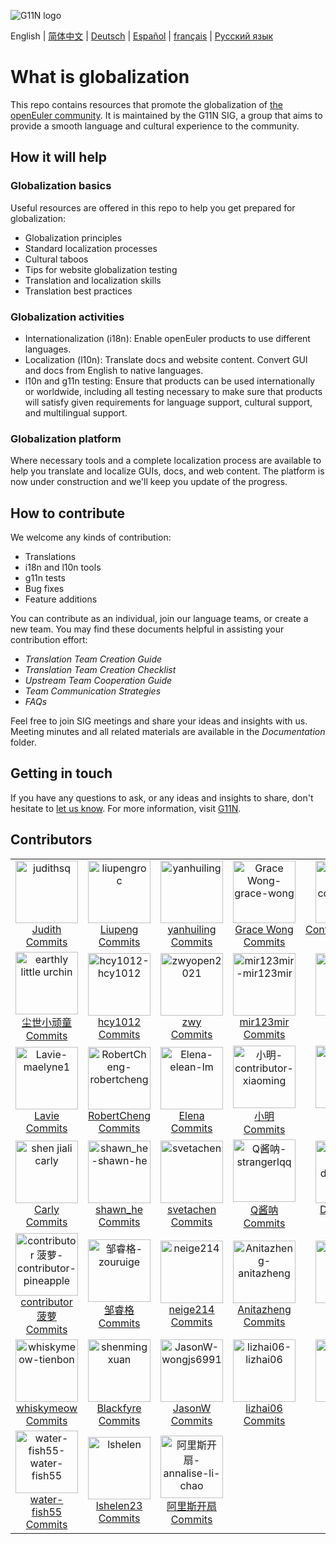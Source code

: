 ![G11N logo](images/G11N-logo.png)  

English \| [简体中文](./README-cn.md) \| [Deutsch](./README-de.md) \| [Español](./README-es.md) \| [français](./README-fr.md) \| [Русский язык](./README-ru.md)

# What is globalization
This repo contains resources that promote the globalization of [the openEuler community](https://openeuler.org/en/). It is maintained by the G11N SIG, a group that aims to provide a smooth language and cultural experience to the community.
## How it will help
### Globalization basics
Useful resources are offered in this repo to help you get prepared for globalization:
* Globalization principles
* Standard localization processes
* Cultural taboos
* Tips for website globalization testing
* Translation and localization skills
* Translation best practices
### Globalization activities
* Internationalization (i18n): Enable openEuler products to use different languages.
* Localization (l10n): Translate docs and website content. Convert GUI and docs from English to native languages.
* l10n and g11n testing: Ensure that products can be used internationally or worldwide, including all testing necessary to make sure that products will satisfy given requirements for language support, cultural support, and multilingual support.
### Globalization platform
Where necessary tools and a complete localization process are available to help you translate and localize GUIs, docs, and web content. The platform is now under construction and we'll keep you update of the progress.
## How to contribute
We welcome any kinds of contribution:
* Translations
* i18n and l10n tools
* g11n tests
* Bug fixes
* Feature additions

You can contribute as an individual, join our language teams, or create a new team. You may find these documents helpful in assisting your contribution effort:
* *Translation Team Creation Guide*
* *Translation Team Creation Checklist*
* *Upstream Team Cooperation Guide*
* *Team Communication Strategies*
* *FAQs*

Feel free to join SIG meetings and share your ideas and insights with us. Meeting minutes and all related materials are available in the *Documentation* folder.
## Getting in touch
If you have any questions to ask, or any ideas and insights to share, don't hesitate to [let us know](https://www.openeuler.org/en/sig/sig-detail/?name=G11N).
For more information, visit [G11N](https://gitee.com/openeuler/G11N).

## Contributors

<table>
    <tr>
        <td align="center" width="140" height="140"><div class="item user-list-item" data-username="judithsq"><a href="https://gitee.com/judithsq"><img  src="https://foruda.gitee.com/avatar/1677157698738317861/8985133_judithsq_1649904618.png" alt="judithsq" width="100" height="100"></a><div class="content"><div class="header"><a href="https://gitee.com/judithsq">Judith</a></div><span class="commit-btn"><a href="https://gitee.com/openeuler/globalization/commits/master?user=judithsq">Commits</a></span></div></div></td>
        <td align="center" width="140" height="140"><div class="item user-list-item" data-username="liupengroc"><a href="https://gitee.com/liupengroc"><img  src="https://foruda.gitee.com/avatar/1677174926189163020/9436005_liupengroc_1630046815.png" alt="liupengroc" width="100" height="100"></a><div class="content"><div class="header"><a href="https://gitee.com/liupengroc">Liupeng</a></div><span class="commit-btn"><a href="https://gitee.com/openeuler/globalization/commits/master?user=liupengroc">Commits</a></span></div></div></td>
        <td align="center" width="140" height="140"><div class="item user-list-item" data-username="yanhuiling"><a href="https://gitee.com/yanhuiling"><img  src="https://foruda.gitee.com/avatar/1677177691563374928/9507967_yanhuiling_1649834121.png" alt="yanhuiling" width="100" height="100"></a><div class="content"><div class="header"><a href="https://gitee.com/yanhuiling">yanhuiling</a></div><span class="commit-btn"><a href="https://gitee.com/openeuler/globalization/commits/master?user=yanhuiling">Commits</a></span></div></div></td>
        <td align="center" width="140" height="140"><div class="item user-list-item" data-username="grace-wong"><a href="https://gitee.com/grace-wong"><img  src="https://gitee.com/assets/no_portrait.png" alt="Grace Wong-grace-wong" width="100" height="100"></a><div class="content"><div class="header"><a href="https://gitee.com/grace-wong">Grace Wong</a></div><span class="commit-btn"><a href="https://gitee.com/openeuler/globalization/commits/master?user=grace-wong">Commits</a></span></div></div></td>
        <td align="center" width="140" height="140"><div class="item user-list-item" data-username="contributor-chen"><a href="https://gitee.com/contributor-chen"><img  src="https://gitee.com/assets/no_portrait.png" alt="Contributor_Chen-contributor-chen" width="100" height="100"></a><div class="content"><div class="header"><a href="https://gitee.com/contributor-chen">Contributor_Chen</a></div><span class="commit-btn"><a href="https://gitee.com/openeuler/globalization/commits/master?user=contributor-chen">Commits</a></span></div></div></td>
    </tr>
    <tr>
        <td align="center" width="140" height="140"><div class="item user-list-item" data-username="earthly-little-urchin"><a href="https://gitee.com/earthly-little-urchin"><img  src="https://foruda.gitee.com/avatar/1677186407868264464/9752000_earthly-little-urchin_1635834191.png" alt="earthly little urchin" width="100" height="100"></a><div class="content"><div class="header"><a href="https://gitee.com/earthly-little-urchin">尘世小顽童</a></div><span class="commit-btn"><a href="https://gitee.com/openeuler/globalization/commits/master?user=earthly-little-urchin">Commits</a></span></div></div></td>
        <td align="center" width="140" height="140"><div class="item user-list-item" data-username="hcy1012"><a href="https://gitee.com/hcy1012"><img  src="https://gitee.com/assets/no_portrait.png" alt="hcy1012-hcy1012" width="100" height="100"></a><div class="content"><div class="header"><a href="https://gitee.com/hcy1012">hcy1012</a></div><span class="commit-btn"><a href="https://gitee.com/openeuler/globalization/commits/master?user=hcy1012">Commits</a></span></div></div></td>
        <td align="center" width="140" height="140"><div class="item user-list-item" data-username="zwyopen2021"><a href="https://gitee.com/zwyopen2021"><img  src="https://foruda.gitee.com/avatar/1677180148597823804/9564266_zwyopen2021_1649812193.png" alt="zwyopen2021" width="100" height="100"></a><div class="content"><div class="header"><a href="https://gitee.com/zwyopen2021">zwy</a></div><span class="commit-btn"><a href="https://gitee.com/openeuler/globalization/commits/master?user=zwyopen2021">Commits</a></span></div></div></td>
        <td align="center" width="140" height="140"><div class="item user-list-item" data-username="mir123mir"><a href="https://gitee.com/mir123mir"><img  src="https://gitee.com/assets/no_portrait.png" alt="mir123mir-mir123mir" width="100" height="100"></a><div class="content"><div class="header"><a href="https://gitee.com/mir123mir">mir123mir</a></div><span class="commit-btn"><a href="https://gitee.com/openeuler/globalization/commits/master?user=mir123mir">Commits</a></span></div></div></td>
        <td align="center" width="140" height="140"><div class="item user-list-item" data-username="gomico"><a href="https://gitee.com/gomico"><img  src="https://foruda.gitee.com/avatar/1699583719616606498/9916558_gomico_1699583719.png" alt="gomico" width="100" height="100"></a><div class="content"><div class="header"><a href="https://gitee.com/gomico">gomico</a></div><span class="commit-btn"><a href="https://gitee.com/openeuler/globalization/commits/master?user=gomico">Commits</a></span></div></div></td>
    </tr>
    <tr>
        <td align="center" width="140" height="140"><div class="item user-list-item" data-username="maelyne1"><a href="https://gitee.com/maelyne1"><img  src="https://gitee.com/assets/no_portrait.png" alt="Lavie-maelyne1" width="100" height="100"></a><div class="content"><div class="header"><a href="https://gitee.com/maelyne1">Lavie</a></div><span class="commit-btn"><a href="https://gitee.com/openeuler/globalization/commits/master?user=maelyne1">Commits</a></span></div></div></td>
        <td align="center" width="140" height="140"><div class="item user-list-item" data-username="robertcheng"><a href="https://gitee.com/robertcheng"><img  src="https://gitee.com/assets/no_portrait.png" alt="RobertCheng-robertcheng" width="100" height="100"></a><div class="content"><div class="header"><a href="https://gitee.com/robertcheng">RobertCheng</a></div><span class="commit-btn"><a href="https://gitee.com/openeuler/globalization/commits/master?user=robertcheng">Commits</a></span></div></div></td>
        <td align="center" width="140" height="140"><div class="item user-list-item" data-username="elean-lm"><a href="https://gitee.com/elean-lm"><img  src="https://gitee.com/assets/no_portrait.png" alt="Elena-elean-lm" width="100" height="100"></a><div class="content"><div class="header"><a href="https://gitee.com/elean-lm">Elena</a></div><span class="commit-btn"><a href="https://gitee.com/openeuler/globalization/commits/master?user=elean-lm">Commits</a></span></div></div></td>
        <td align="center" width="140" height="140"><div class="item user-list-item" data-username="contributor-xiaoming"><a href="https://gitee.com/contributor-xiaoming"><img  src="https://gitee.com/assets/no_portrait.png" alt="小明-contributor-xiaoming" width="100" height="100"></a><div class="content"><div class="header"><a href="https://gitee.com/contributor-xiaoming">小明</a></div><span class="commit-btn"><a href="https://gitee.com/openeuler/globalization/commits/master?user=contributor-xiaoming">Commits</a></span></div></div></td>
        <td align="center" width="140" height="140"><div class="item user-list-item" data-username="mo-wan"><a href="https://gitee.com/mo-wan"><img  src="https://gitee.com/assets/no_portrait.png" alt="莫皖-mo-wan" width="100" height="100"></a><div class="content"><div class="header"><a href="https://gitee.com/mo-wan">莫皖</a></div><span class="commit-btn"><a href="https://gitee.com/openeuler/globalization/commits/master?user=mo-wan">Commits</a></span></div></div></td>
    </tr>
    <tr>
        <td align="center" width="140" height="140"><div class="item user-list-item" data-username="shen-jiali-carly"><a href="https://gitee.com/shen-jiali-carly"><img  src="https://foruda.gitee.com/avatar/1677189846163730260/9854027_shen-jiali-carly_1634027561.png" alt="shen jiali carly" width="100" height="100"></a><div class="content"><div class="header"><a href="https://gitee.com/shen-jiali-carly">Carly</a></div><span class="commit-btn"><a href="https://gitee.com/openeuler/globalization/commits/master?user=shen-jiali-carly">Commits</a></span></div></div></td>
        <td align="center" width="140" height="140"><div class="item user-list-item" data-username="shawn-he"><a href="https://gitee.com/shawn-he"><img  src="https://gitee.com/assets/no_portrait.png" alt="shawn_he-shawn-he" width="100" height="100"></a><div class="content"><div class="header"><a href="https://gitee.com/shawn-he">shawn_he</a></div><span class="commit-btn"><a href="https://gitee.com/openeuler/globalization/commits/master?user=shawn-he">Commits</a></span></div></div></td>
        <td align="center" width="140" height="140"><div class="item user-list-item" data-username="svetachen"><a href="https://gitee.com/svetachen"><img  src="https://foruda.gitee.com/avatar/1677192621294231871/9925468_svetachen_1635845571.png" alt="svetachen" width="100" height="100"></a><div class="content"><div class="header"><a href="https://gitee.com/svetachen">svetachen</a></div><span class="commit-btn"><a href="https://gitee.com/openeuler/globalization/commits/master?user=svetachen">Commits</a></span></div></div></td>
        <td align="center" width="140" height="140"><div class="item user-list-item" data-username="strangerlqq"><a href="https://gitee.com/strangerlqq"><img  src="https://gitee.com/assets/no_portrait.png" alt="Q酱呐-strangerlqq" width="100" height="100"></a><div class="content"><div class="header"><a href="https://gitee.com/strangerlqq">Q酱呐</a></div><span class="commit-btn"><a href="https://gitee.com/openeuler/globalization/commits/master?user=strangerlqq">Commits</a></span></div></div></td>
        <td align="center" width="140" height="140"><div class="item user-list-item" data-username="douber123"><a href="https://gitee.com/douber123"><img  src="https://gitee.com/assets/no_portrait.png" alt="Douber123-douber123" width="100" height="100"></a><div class="content"><div class="header"><a href="https://gitee.com/douber123">Douber123</a></div><span class="commit-btn"><a href="https://gitee.com/openeuler/globalization/commits/master?user=douber123">Commits</a></span></div></div></td>
    </tr>
    <tr>
        <td align="center" width="140" height="140"><div class="item user-list-item" data-username="contributor-pineapple"><a href="https://gitee.com/contributor-pineapple"><img  src="https://gitee.com/assets/no_portrait.png" alt="contributor 菠萝-contributor-pineapple" width="100" height="100"></a><div class="content"><div class="header"><a href="https://gitee.com/contributor-pineapple">contributor 菠萝</a></div><span class="commit-btn"><a href="https://gitee.com/openeuler/globalization/commits/master?user=contributor-pineapple">Commits</a></span></div></div></td>
        <td align="center" width="140" height="140"><div class="item user-list-item" data-username="zouruige"><a href="https://gitee.com/zouruige"><img  src="https://gitee.com/assets/no_portrait.png" alt="邹睿格-zouruige" width="100" height="100"></a><div class="content"><div class="header"><a href="https://gitee.com/zouruige">邹睿格</a></div><span class="commit-btn"><a href="https://gitee.com/openeuler/globalization/commits/master?user=zouruige">Commits</a></span></div></div></td>
        <td align="center" width="140" height="140"><div class="item user-list-item" data-username="neige214"><a href="https://gitee.com/neige214"><img  src="https://foruda.gitee.com/avatar/1677139229295838768/8496565_neige214_1608892145.png" alt="neige214" width="100" height="100"></a><div class="content"><div class="header"><a href="https://gitee.com/neige214">neige214</a></div><span class="commit-btn"><a href="https://gitee.com/openeuler/globalization/commits/master?user=neige214">Commits</a></span></div></div></td>
        <td align="center" width="140" height="140"><div class="item user-list-item" data-username="anitazheng"><a href="https://gitee.com/anitazheng"><img  src="https://gitee.com/assets/no_portrait.png" alt="Anitazheng-anitazheng" width="100" height="100"></a><div class="content"><div class="header"><a href="https://gitee.com/anitazheng">Anitazheng</a></div><span class="commit-btn"><a href="https://gitee.com/openeuler/globalization/commits/master?user=anitazheng">Commits</a></span></div></div></td>
        <td align="center" width="140" height="140"><div class="item user-list-item" data-username="yinwhe"><a href="https://gitee.com/yinwhe"><img  src="https://foruda.gitee.com/avatar/1677066445763198638/5738021_yinwhe_1638846990.png" alt="yinwhe" width="100" height="100"></a><div class="content"><div class="header"><a href="https://gitee.com/yinwhe">Yinwhe</a></div><span class="commit-btn"><a href="https://gitee.com/openeuler/globalization/commits/master?user=yinwhe">Commits</a></span></div></div></td>
    </tr>
    <tr>
        <td align="center" width="140" height="140"><div class="item user-list-item" data-username="tienbon"><a href="https://gitee.com/tienbon"><img  src="https://gitee.com/assets/no_portrait.png" alt="whiskymeow-tienbon" width="100" height="100"></a><div class="content"><div class="header"><a href="https://gitee.com/tienbon">whiskymeow</a></div><span class="commit-btn"><a href="https://gitee.com/openeuler/globalization/commits/master?user=tienbon">Commits</a></span></div></div></td>
        <td align="center" width="140" height="140"><div class="item user-list-item" data-username="shenmingxuan"><a href="https://gitee.com/shenmingxuan"><img  src="https://foruda.gitee.com/avatar/1677200572832288277/10164822_shenmingxuan_1639461556.png" alt="shenmingxuan" width="100" height="100"></a><div class="content"><div class="header"><a href="https://gitee.com/shenmingxuan">Blackfyre</a></div><span class="commit-btn"><a href="https://gitee.com/openeuler/globalization/commits/master?user=shenmingxuan">Commits</a></span></div></div></td>
        <td align="center" width="140" height="140"><div class="item user-list-item" data-username="wongjs6991"><a href="https://gitee.com/wongjs6991"><img  src="https://gitee.com/assets/no_portrait.png" alt="JasonW-wongjs6991" width="100" height="100"></a><div class="content"><div class="header"><a href="https://gitee.com/wongjs6991">JasonW</a></div><span class="commit-btn"><a href="https://gitee.com/openeuler/globalization/commits/master?user=wongjs6991">Commits</a></span></div></div></td>
        <td align="center" width="140" height="140"><div class="item user-list-item" data-username="lizhai06"><a href="https://gitee.com/lizhai06"><img  src="https://gitee.com/assets/no_portrait.png" alt="lizhai06-lizhai06" width="100" height="100"></a><div class="content"><div class="header"><a href="https://gitee.com/lizhai06">lizhai06</a></div><span class="commit-btn"><a href="https://gitee.com/openeuler/globalization/commits/master?user=lizhai06">Commits</a></span></div></div></td>
        <td align="center" width="140" height="140"><div class="item user-list-item" data-username="yalin7"><a href="https://gitee.com/yalin7"><img  src="https://gitee.com/assets/no_portrait.png" alt="yalin7-yalin7" width="100" height="100"></a><div class="content"><div class="header"><a href="https://gitee.com/yalin7">yalin7</a></div><span class="commit-btn"><a href="https://gitee.com/openeuler/globalization/commits/master?user=yalin7">Commits</a></span></div></div></td>
    </tr>
    <tr>
        <td align="center" width="140" height="140"><div class="item user-list-item" data-username="water-fish55"><a href="https://gitee.com/water-fish55"><img  src="https://gitee.com/assets/no_portrait.png" alt="water-fish55-water-fish55" width="100" height="100"></a><div class="content"><div class="header"><a href="https://gitee.com/water-fish55">water-fish55</a></div><span class="commit-btn"><a href="https://gitee.com/openeuler/globalization/commits/master?user=water-fish55">Commits</a></span></div></div></td>
        <td align="center" width="140" height="140"><div class="item user-list-item" data-username="lshelen"><a href="https://gitee.com/lshelen"><img  src="https://foruda.gitee.com/avatar/1677180146966695390/9564204_lshelen_1649813573.png" alt="lshelen" width="100" height="100"></a><div class="content"><div class="header"><a href="https://gitee.com/lshelen">lshelen23</a></div><span class="commit-btn"><a href="https://gitee.com/openeuler/globalization/commits/master?user=lshelen">Commits</a></span></div></div></td>
        <td align="center" width="140" height="140"><div class="item user-list-item" data-username="annalise-li-chao"><a href="https://gitee.com/annalise-li-chao"><img  src="https://gitee.com/assets/no_portrait.png" alt="阿里斯开扇-annalise-li-chao" width="100" height="100"></a><div class="content"><div class="header"><a href="https://gitee.com/annalise-li-chao">阿里斯开扇</a></div><span class="commit-btn"><a href="https://gitee.com/openeuler/globalization/commits/master?user=annalise-li-chao">Commits</a></span></div></div></td>
        <td align="center" width="140" height="140"></td>
        <td align="center" width="140" height="140"></td>
    </tr>
</table>